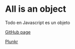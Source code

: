 # All is an object
Todo en Javascript es un objeto

[GitHub page](https://lenin-anzen.github.io/all-is-an-object/)

[Plunkr](https://embed.plnkr.co/ssaCoo9n2WKLubeVEKFK/)
